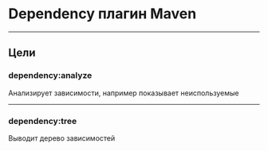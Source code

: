 # Dependency плагин Maven

---

## Цели

### dependency:analyze

Анализирует зависимости, например показывает неиспользуемые

---

### dependency:tree

Выводит дерево зависимостей
